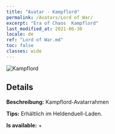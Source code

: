 ```yaml
---
title: "Avatar - Kampflord"
permalink: /Avatars/Lord of War/
excerpt: "Era of Chaos  Kampflord"
last_modified_at: 2021-06-30
locale: de
ref: "Lord of War.md"
toc: false
classes: wide
---
```

 ![Kampflord](/images/a/avatarFrame_9.png)

## Details

 **Beschreibung:** Kampflord-Avatarrahmen 

 **Tips:** Erhältlich im Heldenduell-Laden. 

 **Is available:**  + 

